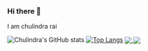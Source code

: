 ### Hi there 👋
I am chulindra rai 
<!--
**Chulindrarai/Chulindrarai** is a ✨ _special_ ✨ repository because its `README.md` (this file) appears on your GitHub profile.

Here are some ideas to get you started:

- 🔭 I’m currently working on learning coding on frontend and python.
- 🌱 I’m currently learning Btech in Computer science Engineering
- 👯 I’m looking to collaborate on
- 🤔 I’m looking for help with ...
- 💬 Ask me about ...
- 📫 How to reach me:https://np.linkedin.com/in/chulindra-rai-a51308206
- 😄 Pronouns: ...
- ⚡ Fun fact:  In 1971, the first ever computer virus was developed. Named Creeper, it was made as an experiment just to see how it spread between computers. The virus simply displayed the message: “I’m the creeper, catch me if you can!”

-->
![Chulindra's GitHub stats](https://github-readme-stats.vercel.app/api?username=Chulindrarai&show_icons=true&theme=radical)
[![Top Langs](https://github-readme-stats.vercel.app/api/top-langs/?username=Chulindrarai&layout=compact)](https://github.com/Chulindrarai/github-readme-stats)
<a href="https://github.com/Chulindrarai/github-readme-stats">
  <img align="center" src="https://github-readme-stats.vercel.app/api/pin/?username=Chulindrarai&repo=github-readme-stats" />
</a>
<a href="https://github.com/Chulindrarai/convoychat">
  <img align="center" src="https://github-readme-stats.vercel.app/api/pin/?username=Chulindrarai&repo=convoychat" />
</a>
